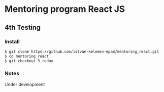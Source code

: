 # Mentoring program React JS

## 4th Testing

### Install

```bash
$ git clone https://github.com/istvan-kelemen-epam/mentoring_react.git
$ cd mentoring_react
$ git checkout 5_redux
```

### Notes

Under development
